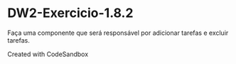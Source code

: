 # DW2-Exercicio-1.8.2

Faça uma componente que será responsável por adicionar tarefas e excluir tarefas.

Created with CodeSandbox
